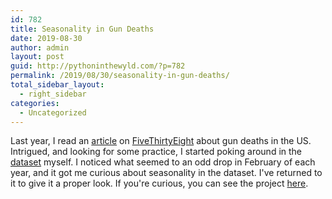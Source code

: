 ```yaml
---
id: 782
title: Seasonality in Gun Deaths
date: 2019-08-30
author: admin
layout: post
guid: http://pythoninthewyld.com/?p=782
permalink: /2019/08/30/seasonality-in-gun-deaths/
total_sidebar_layout:
  - right_sidebar
categories:
  - Uncategorized
---
```

Last year, I read an [article](https://fivethirtyeight.com/features/gun-deaths/) on [FiveThirtyEight](https://fivethirtyeight.com/) about gun deaths in the US. Intrigued, and looking for some practice, I started poking around in the [dataset](https://github.com/fivethirtyeight/guns-data) myself. I noticed what seemed to an odd drop in February of each year, and it got me curious about seasonality in the dataset. I've returned to it to give it a proper look. If you're curious, you can see the project [here](http://pythoninthewyld.com/wp-content/uploads/2019/08/Main.nb_.html).